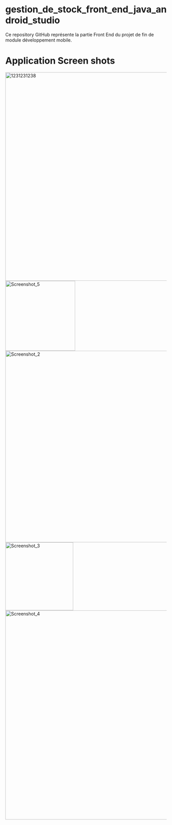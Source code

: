 # gestion_de_stock_front_end_java_android_studio
Ce repository GitHub représente la partie Front End du projet de fin de module développement mobile.

# Application Screen shots

<img width="650" alt="1231231238" src="https://user-images.githubusercontent.com/86019502/152557660-72a1ee09-7dc9-4790-8225-2aca85aceeba.png">

<img width="218" alt="Screenshot_5" src="https://user-images.githubusercontent.com/86019502/152557850-3f2f45f8-e128-4e26-bb0e-9aaa2356656b.png">

<img width="597" alt="Screenshot_2" src="https://user-images.githubusercontent.com/86019502/152557907-5dfa4702-f2ce-4e0a-8255-1b1164a18f36.png">

<img width="212" alt="Screenshot_3" src="https://user-images.githubusercontent.com/86019502/152558226-725f2e8d-6f5d-4377-ad81-d4956656a2de.png">

<img width="652" alt="Screenshot_4" src="https://user-images.githubusercontent.com/86019502/152558257-ca1876a4-9a58-43be-bff6-739b37c908e4.png">


